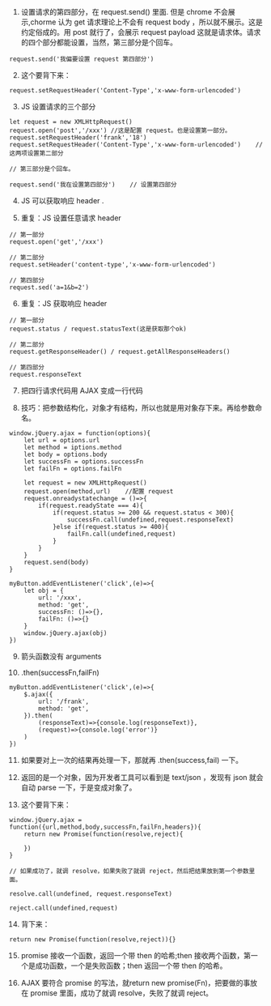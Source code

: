 1. 设置请求的第四部分，在 request.send() 里面. 但是 chrome 不会展示,chorme 认为
get 请求理论上不会有 request body ，所以就不展示。这是约定俗成的。用 post 就行了，会展示 request payload 这就是请求体。请求的四个部分都能设置，当然，第三部分是个回车。 
```
request.send('我偏要设置 request 第四部分')
```

2. 这个要背下来：
```
request.setRequestHeader('Content-Type','x-www-form-urlencoded')
```

3. JS 设置请求的三个部分
```
let request = new XMLHttpRequest()
request.open('post','/xxx')	//这是配置 request。也是设置第一部分。
request.setRequestHeader('frank','18')
request.setRequestHeader('Content-Type','x-www-form-urlencoded')	//这两项设置第二部分

// 第三部分是个回车。

request.send('我在设置第四部分')	// 设置第四部分
```

4. JS 可以获取响应 header .

5. 重复：JS 设置任意请求 header 
```
// 第一部分
request.open('get','/xxx')

// 第二部分
request.setHeader('content-type','x-www-form-urlencoded')

// 第四部分
request.sed('a=1&b=2')
```

6. 重复：JS 获取响应 header 
```
// 第一部分
request.status / request.statusText(这是获取那个ok)

// 第二部分
request.getResponseHeader() / request.getAllResponseHeaders()

// 第四部分
request.responseText
```

7. 把四行请求代码用 AJAX 变成一行代码

8. 技巧：把参数结构化，对象才有结构，所以也就是用对象存下来。再给参数命名。
```
window.jQuery.ajax = function(options){
	let url = options.url
	let method = iptions.method
	let body = options.body
	let successFn = options.successFn
	let failFn = options.failFn

	let request = new XMLHttpRequest()
	request.open(method,url)	//配置 request
	request.onreadystatechange = ()=>{
		if(request.readyState === 4){
			if(request.status >= 200 && request.status < 300){
				successFn.call(undefined,request.responseText)
			}else if(request.status >= 400){
				failFn.call(undefined,request)
			}
		}
	}
	request.send(body)
}

myButton.addEventListener('click',(e)=>{
	let obj = {
		url: '/xxx',
		method: 'get',
		successFn: ()=>{},
		failFn: ()=>{}
	}
	window.jQuery.ajax(obj)	
})
```

9. 箭头函数没有 arguments

10. .then(successFn,failFn)
```
myButton.addEventListener('click',(e)=>{
	$.ajax({
		url: '/frank',
		method: 'get',
	}).then(
		(responseText)=>{console.log(responseText)},
		(request)=>{console.log('error')}	
	)
})
```

11. 如果要对上一次的结果再处理一下，那就再 .then(success,fail) 一下。

12. 返回的是一个对象，因为开发者工具可以看到是 text/json ，发现有 json 就会自动 parse 一下，于是变成对象了。

13. 这个要背下来：
```
window.jQuery.ajax = function({url,method,body,successFn,failFn,headers}){
	return new Promise(function(resolve,reject){
		
	})
}

// 如果成功了，就调 resolve，如果失败了就调 reject，然后把结果放到第一个参数里面。

resolve.call(undefined, request.responseText)

reject.call(undefined,request)
```

14. 背下来：
```
return new Promise(function(resolve,reject)){}
```

15. promise 接收一个函数，返回一个带 then 的哈希;then 接收两个函数，第一个是成功函数，一个是失败函数；then 返回一个带 then 的哈希。

16. AJAX 要符合 promise 的写法，就return new promise(Fn)，把要做的事放在 promise 里面，成功了就调 resolve，失败了就调 reject。
